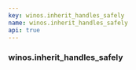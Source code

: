 ```yaml
---
key: winos.inherit_handles_safely
name: winos.inherit_handles_safely
api: true
---
```


### winos.inherit_handles_safely
